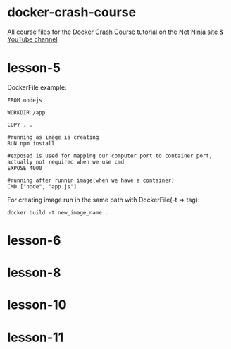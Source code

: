 # docker-crash-course
All course files for the [Docker Crash Course tutorial on the Net Ninja site &amp; YouTube channel](https://www.youtube.com/watch?v=31ieHmcTUOk&list=PL4cUxeGkcC9hxjeEtdHFNYMtCpjNBm3h7&index=1)

# lesson-5
DockerFile example:

```
FROM nodejs

WORKDIR /app

COPY . .

#running as image is creating
RUN npm install

#exposed is used for mapping our computer port to container port, actually not required when we use cmd
EXPOSE 4000

#running after runnin image(when we have a container)
CMD ["node", "app.js"]
```
For creating image run in the same path with DockerFile(-t => tag):
```
docker build -t new_image_name .
```

# lesson-6

# lesson-8

# lesson-10

# lesson-11

